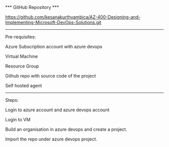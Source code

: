 *** GitHub Repository ***

https://github.com/kesanakurthyambica/AZ-400-Designing-and-Implementing-Microsoft-DevOps-Solutions.git

------------------------------------------------------------------------------------------------------------
Pre-requisites:

Azure Subscription account with azure devops 

Virtual Machine

Resource Group

Github repo with source code of the project

Self hosted agent

------------------------------------------------------------------------------------------------------------
Steps:

Login to azure account and azure devops account

Login to VM 

Build an organisation in azure devops and create a project.

Import the repo under azure devops project.


